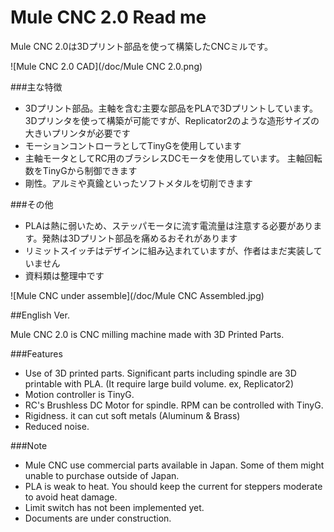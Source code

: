 # Mule CNC 2.0 Read me

Mule CNC 2.0は3Dプリント部品を使って構築したCNCミルです。

![Mule CNC 2.0 CAD](/doc/Mule CNC 2.0.png)

###主な特徴
* 3Dプリント部品。主軸を含む主要な部品をPLAで3Dプリントしています。3Dプリンタを使って構築が可能ですが、Replicator2のような造形サイズの大きいプリンタが必要です
* モーションコントローラとしてTinyGを使用しています
* 主軸モータとしてRC用のブラシレスDCモータを使用しています。	主軸回転数をTinyGから制御できます
* 剛性。アルミや真鍮といったソフトメタルを切削できます

###その他
* PLAは熱に弱いため、ステッパモータに流す電流量は注意する必要があります。発熱は3Dプリント部品を痛めるおそれがあります
* リミットスイッチはデザインに組み込まれていますが、作者はまだ実装していません
* 資料類は整理中です

![Mule CNC under assemble](/doc/Mule CNC Assembled.jpg)

##English Ver.

Mule CNC 2.0 is CNC milling machine made with 3D Printed Parts.

###Features
* Use of 3D printed parts. Significant parts including spindle are 3D printable with PLA.
    (It require large build volume. ex, Replicator2)
* Motion controller is TinyG.
* RC's Brushless DC Motor for spindle. RPM can be controlled with TinyG.
* Rigidness. it can cut soft metals (Aluminum & Brass)
* Reduced noise.

###Note
* Mule CNC use commercial parts available in Japan. Some of them might unable to purchase outside of Japan.
* PLA is weak to heat. You should keep the current for steppers moderate to avoid heat damage.
* Limit switch has not been implemented yet.
* Documents are under construction.